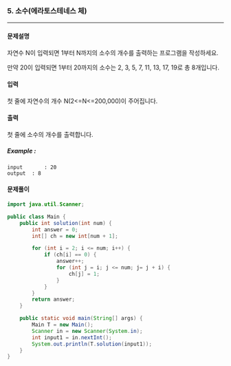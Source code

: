 ### 5. 소수(에라토스테네스 체)

---

#### 문제설명

자연수 N이 입력되면 1부터 N까지의 소수의 개수를 출력하는 프로그램을 작성하세요.

만약 20이 입력되면 1부터 20까지의 소수는 2, 3, 5, 7, 11, 13, 17, 19로 총 8개입니다.

#### 입력

첫 줄에 자연수의 개수 N(2<=N<=200,000)이 주어집니다.

#### 출력

첫 줄에 소수의 개수를 출력합니다.

##### Example :

```
input		: 20
output	: 8
```

#### 문제풀이

```java
import java.util.Scanner;

public class Main {
    public int solution(int num) {
        int answer = 0;
        int[] ch = new int[num + 1];

        for (int i = 2; i <= num; i++) {
            if (ch[i] == 0) {
                answer++;
                for (int j = i; j <= num; j= j + i) {
                    ch[j] = 1;
                }
            }
        }
        return answer;
    }

    public static void main(String[] args) {
        Main T = new Main();
        Scanner in = new Scanner(System.in);
        int input1 = in.nextInt();
        System.out.println(T.solution(input1));
    }
}

```

